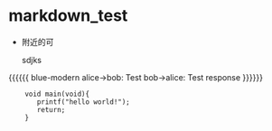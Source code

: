 markdown_test
=============

* 附近的可

    sdjks 
   
{{{{{{ blue-modern
  alice->bob: Test
  bob->alice: Test response
}}}}}}


```
    void main(void){
       printf("hello world!");
       return;
    }
```
